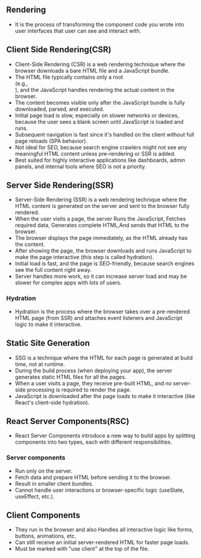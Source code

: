 ## Rendering
- It is the process of transforming the component code you wrote into user interfaces that user can see and interact with.

## Client Side Rendering(CSR)
- Client-Side Rendering (CSR) is a web rendering technique where the browser downloads a bare HTML file and a JavaScript bundle.
- The HTML file typically contains only a root <div> (e.g., <div id="root"></div>), and the JavaScript handles rendering the actual content in the browser.
- The content becomes visible only after the JavaScript bundle is fully downloaded, parsed, and executed.
- Initial page load is slow, especially on slower networks or devices, because the user sees a blank screen until JavaScript is loaded and runs.
- Subsequent navigation is fast since it's handled on the client without full page reloads (SPA behavior).
-  Not ideal for SEO, because search engine crawlers might not see any meaningful HTML content unless pre-rendering or SSR is added.
-  Best suited for highly interactive applications like dashboards, admin panels, and internal tools where SEO is not a priority.

## Server Side Rendering(SSR)
- Server-Side Rendering (SSR) is a web rendering technique where the HTML content is generated on the server and sent to the browser fully rendered.
- When the user visits a page, the server Runs the JavaScript, Fetches required data, Generates complete HTML,And sends that HTML to the browser.
- The browser displays the page immediately, as the HTML already has the content.
- After showing the page, the browser downloads and runs JavaScript to make the page interactive (this step is called hydration).
- Initial load is fast, and the page is SEO-friendly, because search engines see the full content right away.
- Server handles more work, so it can increase server load and may be slower for complex apps with lots of users.

###  Hydration
- Hydration is the process where the browser takes over a pre-rendered HTML page (from SSR) and attaches event listeners and JavaScript logic to make it interactive.

## Static Site Generation
- SSG is a technique where the HTML for each page is generated at build time, not at runtime.
- During the build process (when deploying your app), the server generates static HTML files for all the pages.
- When a user visits a page, they receive pre-built HTML, and no server-side processing is required to render the page.
- JavaScript is downloaded after the page loads to make it interactive (like React's client-side hydration).

## React Server Components(RSC)
- React Server Components introduce a new way to build apps by splitting components into two types, each with different responsibilities.

### Server components
- Run only on the server.
- Fetch data and prepare HTML before sending it to the browser.
- Result in smaller client bundles.
- Cannot handle user interactions or browser-specific logic (useState, useEffect, etc.).

## Client Components
- They run in the browser and also Handles all interactive logic like forms, buttons, animations, etc.
- Can still receive an initial server-rendered HTML for faster page loads.
- Must be marked with "use client" at the top of the file.

